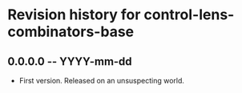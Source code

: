 # Revision history for control-lens-combinators-base

## 0.0.0.0 -- YYYY-mm-dd

* First version. Released on an unsuspecting world.
